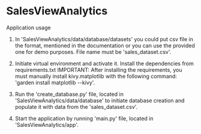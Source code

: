 # SalesViewAnalytics

Application usage

1. In 'SalesViewAnalytics/data/database/datasets' you could put csv file in the format, mentioned in the documentation or you can use the provided one for demo purposes. File name must be 'sales_dataset.csv'.

2. Initiate virtual environment and activate it. Install the dependencies from requirements.txt
IMPORTANT: After installing the requirements, you must manually install kivy.matplotlib with the following command: 'garden install matplotlib --kivy'.

3. Run the 'create_database.py' file, located in 'SalesViewAnalytics/data/database' to initiate database creation and populate it with data from the 'sales_dataset.csv'.

4. Start the application by running 'main.py' file, located in 'SalesViewAnalytics/app'.